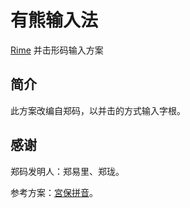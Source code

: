 # 有熊输入法

[Rime](https://rime.im/) 并击形码输入方案

## 简介

此方案改编自郑码，以并击的方式输入字根。

## 感谢

郑码发明人：郑易里、郑珑。

参考方案：[宮保拼音](https://github.com/rime/rime-combo-pinyin)。
